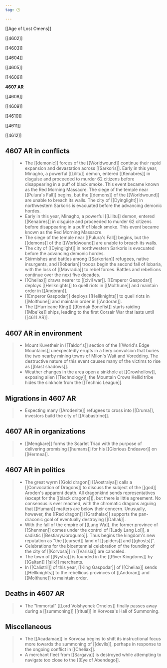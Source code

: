 ```yaml
---
tag: 🕛

---
```

[[Age of Lost Omens]]


[[4602]]

[[4603]]

[[4604]]

[[4605]]

[[4606]]

**4607 AR**

[[4608]]

[[4609]]

[[4610]]

[[4611]]

[[4612]]



## 4607 AR in conflicts

>  - The [[demonic]] forces of the [[Worldwound]] continue their rapid expansion and devastation across [[Sarkoris]].
Early in this year, Minagho, a powerful [[Lilitu]] demon, entered [[Kenabres]] in disguise and proceeded to murder 62 citizens before disappearing in a puff of black smoke. This event became known as the Red Morning Massacre.
The siege of the temple near [[Pulura's Fall]] begins, but the [[demons]] of the [[Worldwound]] are unable to breach its walls.
The city of [[Dyinglight]] in northwestern Sarkoris is evacuated before the advancing demonic hordes.
>  - Early in this year, Minagho, a powerful [[Lilitu]] demon, entered [[Kenabres]] in disguise and proceeded to murder 62 citizens before disappearing in a puff of black smoke. This event became known as the Red Morning Massacre.
>  - The siege of the temple near [[Pulura's Fall]] begins, but the [[demons]] of the [[Worldwound]] are unable to breach its walls.
>  - The city of [[Dyinglight]] in northwestern Sarkoris is evacuated before the advancing demonic hordes.
>  - Skirmishes and battles among [[Sarkorian]] refugees, native insurgents, and [[Iobarian]] troops begin the second fall of Iobaria, with the loss of [[Mavradia]] to rebel forces. Battles and rebellions continue over the next five decades.
>  - [[Cheliax]] draws nearer to [[civil war]].
[[Emperor Gaspodar]] deploys [[Hellknights]] to quell riots in [[Molthune]] and maintain order in [[Andoran]].
>  - [[Emperor Gaspodar]] deploys [[Hellknights]] to quell riots in [[Molthune]] and maintain order in [[Andoran]].
>  - The [[Hurricane King]] [[Kerdak Bonefist]] starts raiding [[Mbe'ke]] ships, leading to the first Corsair War that lasts until [[4611 AR]].


## 4607 AR in environment

>  - Mount Kuvetheir in [[Taldor's]] section of the [[World's Edge Mountains]] unexpectedly erupts in a fiery convulsion that buries the two nearby mining towns of Milon's Wait and Voredding. The destructive nature of this event causes many of the victims to rise as [[blast shadows]].
>  - Weather changes in the area open a sinkhole at [[Crowhollow]], exposing alien [[Technology]]; the Mountain Crows Kellid tribe hides the sinkhole from the [[Technic League]].


## Migrations in 4607 AR

>  - Expecting many [[Arodenite]] refugees to cross into [[Druma]], investors build the city of [[Alabastrine]].


## 4607 AR in organizations

>  - [[Mengkare]] forms the Scarlet Triad with the purpose of delivering promising [[humans]] for his [[Glorious Endeavor]] on [[Hermea]].


## 4607 AR in politics

>  - The great wyrm [[Gold dragon]] [[Aostralya]] calls a [[Convocation of Dragons]] to discuss the subject of the [[god]] Aroden's apparent death. All dragonkind sends representatives (except for the [[black dragons]]), but there is little agreement. No consensus is ever reached, with the chromatic dragons arguing that [[Human]] matters are below their concern. Unusually, however, the [[Red dragon]] [[Grathalax]] supports the pan-draconic goal of eventually destroying [[Dahak]].
>  - With the fall of the empire of [[Lung Wa]], the former province of [[Shenmen]] comes under the control of [[Lady Lang Loi]], a sadistic [[Bestiary/Jorogumo]]. Thus begins the kingdom's new reputation as "the [[cursed]] land of [[spiders]] and [[ghosts]]".
>  - Celebrations for the bicentennial celebration of the founding of the city of [[Korvosa]] in [[Varisia]] are canceled.
>  - The town of [[Nystra]] is founded in the [[River Kingdoms]] by [[Galtan]] [[silk]] merchants.
>  - In [[Calistril]] of this year, [[King Gaspodar]] of [[Cheliax]] sends [[Hellknights]] to the rebellious provinces of [[Andoran]] and [[Molthune]] to maintain order.


## Deaths in 4607 AR

>  - The "Immortal" [[Lord Volshyenek Ornelos]] finally passes away during a [[summoning]] [[ritual]] in Korvosa's Hall of Summoning.


## Miscellaneous

>  - The [[Acadamae]] in Korvosa begins to shift its instructional focus more towards the summoning of [[devils]], perhaps in response to the ongoing conflict in [[Cheliax]].
>  - A merchant fleet from [[Sargava]] is destroyed while attempting to navigate too close to the [[Eye of Abendego]].






